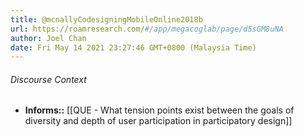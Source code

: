 ```yaml
---
title: @mcnallyCodesigningMobileOnline2018b
url: https://roamresearch.com/#/app/megacoglab/page/d5sGM8uNA
author: Joel Chan
date: Fri May 14 2021 23:27:46 GMT+0800 (Malaysia Time)
---
```




###### Discourse Context

- **Informs::** [[QUE - What tension points exist between the goals of diversity and depth of user participation in participatory design]]
